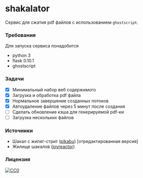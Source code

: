 # shakalator
Сервис для сжатия pdf файлов с использованием `ghostscript`.

### Требования
Для запуска сервиса понадобится
* python 3
* flask 0.10.1
* ghostscript

### Задачи
* [x] Минимальный набор веб содержимого
* [x] Загрузка и обработка pdf файла
* [x] Нормальное завершение созданных потоков
* [x] Автоудаление файлов через 5 минут после создания
* [ ] Сделать обновление кэша для генерируемой pdf-ки
* [ ] Загрузка нескольких файлов

### Источники
* Шакал с жипег-стрит ([pikabu](http://pikabu.ru/)) [отредактированная версия]
* Жилище шакалов ([joyreactor](http://joyreactor.cc/))


### Лицензия
[![CC0](http://i.creativecommons.org/p/zero/1.0/88x31.png)](LICENCE)
